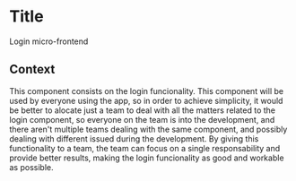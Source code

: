 # Title

Login micro-frontend

## Context

This component consists on the login funcionality.
This component will be used by everyone using the app, so in order to achieve simplicity, it would be better to alocate just a team to deal with all the matters related to the login component, so everyone on the team is into the development, and there aren't multiple teams dealing with the same component, and possibly dealing with different issued during the development.
By giving this functionality to a team, the team can focus on a single responsability and provide better results, making the login funcionality as good and workable as possible.
